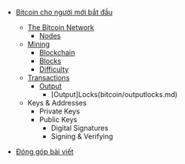 <!-- docs/_sidebar.md -->

* [Bitcoin cho người mới bắt đầu](bitcoin/)

    * [The Bitcoin Network](bitcoin/network.md)
        * [Nodes](bitcoin/nodes.md)
    * [Mining](bitcoin/mining.md "Mining")
        * [Blockchain](bitcoin/blockchain.md)
        * [Blocks](bitcoin/blocks.md)
        * [Difficulty](bitcoin/difficulty.md)
    * [Transactions](bitcoin/transactions.md)
        * [Output](bitcoin/outputs.md)
            * [Output]Locks(bitcoin/outputlocks.md)
    * Keys & Addresses
        * Private Keys
        * Public Keys
            * Digital Signatures
            * Signing & Verifying

* [Đóng góp bài viết](contribute.md)
